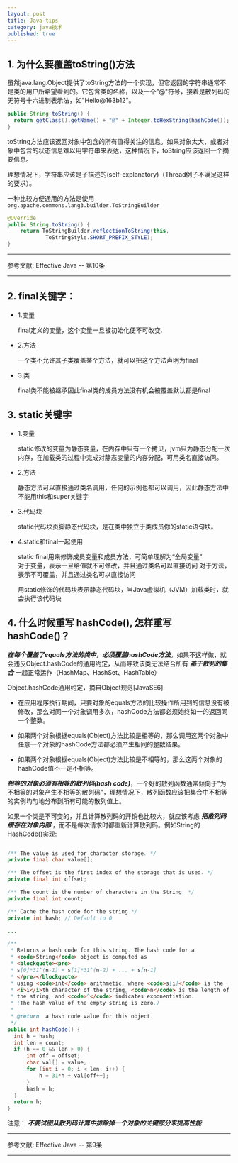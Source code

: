 ```yaml
---
layout: post
title: Java tips
category: java技术
published: true
---
```

## 1. 为什么要覆盖toString()方法

虽然java.lang.Object提供了toString方法的一个实现，但它返回的字符串通常不是类的用户所希望看到的。它包含类的名称，以及一个"@"符号，接着是散列码的无符号十六进制表示法，如"Hello@163b12"。

```java
public String toString() {
  return getClass().getName() + "@" + Integer.toHexString(hashCode());
}
```

toString方法应该返回对象中包含的所有值得关注的信息。如果对象太大，或者对象中包含的状态信息难以用字符串来表达，这种情况下，toString应该返回一个摘要信息。

理想情况下，字符串应该是子描述的(self-explanatory)（Thread例子不满足这样的要求）。

一种比较方便通用的方法是使用`org.apache.commons.lang3.builder.ToStringBuilder`

```java
@Override
public String toString() {
    return ToStringBuilder.reflectionToString(this,
            ToStringStyle.SHORT_PREFIX_STYLE);
}
```

***

参考文献: Effective Java -- 第10条

***

## 2. final关键字：
* 1.变量
  
  final定义的变量，这个变量一旦被初始化便不可改变.

* 2.方法
  
  一个类不允许其子类覆盖某个方法，就可以把这个方法声明为final
  
* 3.类
  
  final类不能被继承因此final类的成员方法没有机会被覆盖默认都是final

## 3. static关键字

* 1.变量

  static修改的变量为静态变量，在内存中只有一个拷贝，jvm只为静态分配一次内存，在加载类的过程中完成对静态变量的内存分配，可用类名直接访问。
* 2.方法

  静态方法可以直接通过类名调用，任何的示例也都可以调用，因此静态方法中不能用this和super关键字
  
* 3.代码块
 
  static代码块页脚静态代码块，是在类中独立于类成员你的static语句块。

* 4.static和final一起使用
  
  static final用来修饰成员变量和成员方法，可简单理解为“全局变量”  
  对于变量，表示一旦给值就不可修改，并且通过类名可以直接访问
  对于方法，表示不可覆盖，并且通过类名可以直接访问
  
  用static修饰的代码块表示静态代码块，当Java虚拟机（JVM）加载类时，就会执行该代码块


## 4. 什么时候重写 hashCode(), 怎样重写hashCode()？

***在每个覆盖了equals方法的类中，必须覆盖hashCode方法***。如果不这样做，就会违反Object.hashCode的通用约定，从而导致该类无法结合所有 ***基于散列的集合*** 一起正常运作（HashMap、HashSet、HashTable）

Object.hashCode通用约定，摘自Object规范[JavaSE6]:

* 在应用程序执行期间，只要对象的equals方法的比较操作所用到的信息没有被修改，那么对同一个对象调用多次，hashCode方法都必须始终如一的返回同一个整数。

* 如果两个对象根据equals(Object)方法比较是相等的，那么调用这两个对象中任意一个对象的hashCode方法都必须产生相同的整数结果。

* 如果两个对象根据equals(Object)方法比较是不相等的，那么这两个对象的hashCode值不一定不相等。


***相等的对象必须有相等的散列码(hash code)***，一个好的散列函数通常倾向于"为不相等的对象产生不相等的散列码"，理想情况下，散列函数应该把集合中不相等的实例均匀地分布到所有可能的散列值上。

如果一个类是不可变的，并且计算散列码的开销也比较大，就应该考虑 ***把散列码缓存在对象内部*** ，而不是每次请求时都重新计算散列码。例如String的HashCode()实现:

```java

/** The value is used for character storage. */
private final char value[];

/** The offset is the first index of the storage that is used. */
private final int offset;

/** The count is the number of characters in the String. */
private final int count;

/** Cache the hash code for the string */
private int hash; // Default to 0

...

/**
 * Returns a hash code for this string. The hash code for a
 * <code>String</code> object is computed as
 * <blockquote><pre>
 * s[0]*31^(n-1) + s[1]*31^(n-2) + ... + s[n-1]
 * </pre></blockquote>
 * using <code>int</code> arithmetic, where <code>s[i]</code> is the
 * <i>i</i>th character of the string, <code>n</code> is the length of
 * the string, and <code>^</code> indicates exponentiation.
 * (The hash value of the empty string is zero.)
 *
 * @return  a hash code value for this object.
 */
public int hashCode() {
  int h = hash;
  int len = count;
  if (h == 0 && len > 0) {
      int off = offset;
      char val[] = value;
      for (int i = 0; i < len; i++) {
          h = 31*h + val[off++];
      }
      hash = h;
  }
  return h;
}
```

注意： ***不要试图从散列码计算中排除掉一个对象的关键部分来提高性能***

***

参考文献: Effective Java -- 第9条

***
